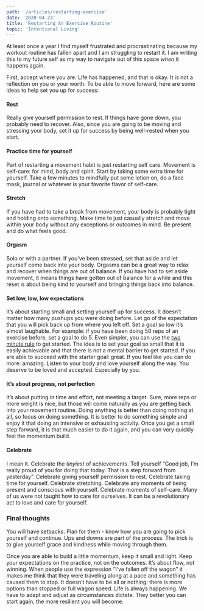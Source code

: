 ```yaml
---
path: '/articles/restarting-exercise'
date: '2020-04-23'
title: 'Restarting An Exercise Routine'
topic: 'Intentional Living'
---
```


At least once a year I find myself frustrated and procrastinating because my workout routine has fallen apart and I am struggling to restart it.  I am writing this to my future self as my way to navigate out of this space *when* it happens again.

First, accept where you are.  Life has happened, and that is okay.  It is not a reflection on you or your worth.  To be able to move forward, here are some ideas to help set you up for success:

#### Rest
Really give yourself permission to rest.  If things have gone down, you  probably need to recover.  Also, since you are going to be moving and stressing your body, set it up for success by being well-rested when you start.

#### Practice time for yourself
Part of restarting a movement habit is just restarting self care.  Movement is self-care: for mind, body and spirit.  Start by taking some extra time for yourself.  Take a few minutes to mindfully put some lotion on, do a face mask, journal or whatever is your favorite flavor of self-care.

#### Stretch
If you have had to take a break from movement, your body is probably tight and holding onto something.  Make time to just casually stretch and move within your body without any exceptions or outcomes in mind.  Be present and do what feels good.

#### Orgasm
Solo or with a partner.  If you’ve been stressed, set that aside and let yourself come back into your body.  Orgasms can be a great way to relax and recover when things are out of balance.  If you have had to set aside movement, it means things have gotten out of balance for a while and this reset is about being kind to yourself and bringing things back into balance.

#### Set low, low, low expectations
It’s about starting small and setting yourself up for success.  It doesn’t matter how many pushups you were doing before.  Let go of the expectation that you will pick back up from where you left off.  Set a goal so low it’s almost laughable.  For example: if you have been doing 50 reps of an exercise before, set a goal to do 5.  Even simpler, you can use the [two minute rule](https://jamesclear.com/how-to-stop-procrastinating) to get started.  The idea is to set your goal so small that it is easily achievable and that there is not a mental barrier to get started.  If you are able to succeed with the starter goal: great.  If you feel like you can do more: amazing.  Listen to your body and love yourself along the way.  You deserve to be loved and accepted.  Especially by you.

#### It’s about progress, not perfection
It’s about putting in time and effort, not meeting a target.  Sure, more reps or more weight is nice, but those will come naturally as you are getting back into your movement routine.  Doing anything is better than doing nothing at all, so focus on doing something.  It is better to do something simple and enjoy it that doing an intensive or exhausting activity.  Once you get a small step forward, it is that much easier to do it again, and you can very quickly feel the momentum build.

#### Celebrate
I mean it.  Celebrate the _tinyiest_ of achievements.  Tell yourself “Good job, I’m really proud of you for doing that today.  That is a step forward from yesterday”.  Celebrate giving yourself permission to rest.  Celebrate taking time for yourself.  Celebrate stretching.  Celebrate any moments of being present and conscious with yourself.  Celebrate moments of self-care.  Many of us were not taught how to care for ourselves.  It can be a revolutionary act to love and care for yourself.

### Final thoughts
You will have setbacks.  Plan for them - know how you are going to pick yourself and continue.  Ups and downs are part of the process.  The trick is to give yourself grace and kindness while moving through them.

Once you are able to build a little momentum, keep it small and light.  Keep your expectations on the practice, not on the outcomes.  It’s about flow, not winning.  When people use the expression “I’ve fallen off the wagon” it makes me think that they were traveling along at a pace and something has caused them to stop.  It doesn’t have to be all or nothing: there is more options than stopped or full wagon speed.  Life is always happening.  We have to adapt and adjust as circumstances dictate.  They better you can start again, the more resilient you will become.

